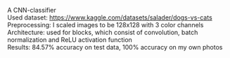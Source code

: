 A CNN-classifier <br>
Used dataset: https://www.kaggle.com/datasets/salader/dogs-vs-cats <br>
Preprocessing: I scaled images to be 128x128 with 3 color channels <br>
Architecture: used for blocks, which consist of convolution, batch normalization and ReLU activation function <br>
Results: 84.57% accuracy on test data, 100% accuracy on my own photos <br>
